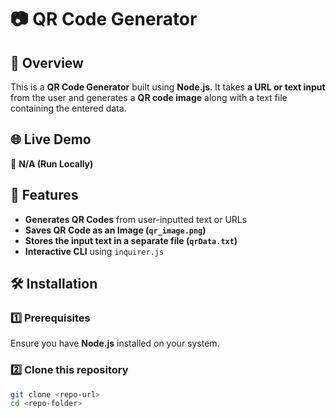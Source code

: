 # 📷 QR Code Generator  

## 📌 Overview  
This is a **QR Code Generator** built using **Node.js**. It takes **a URL or text input** from the user and generates a **QR code image** along with a text file containing the entered data.  

## 🌐 Live Demo  
🔗 **N/A (Run Locally)**  

## 🚀 Features  
- **Generates QR Codes** from user-inputted text or URLs  
- **Saves QR Code as an Image (`qr_image.png`)**  
- **Stores the input text in a separate file (`qrData.txt`)**  
- **Interactive CLI** using `inquirer.js`  

## 🛠 Installation  

### 1️⃣ Prerequisites  
Ensure you have **Node.js** installed on your system.  

### 2️⃣ Clone this repository  
```bash
git clone <repo-url>
cd <repo-folder>
